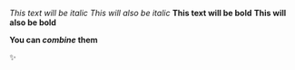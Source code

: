 *This text will be italic*
_This will also be italic_
**This text will be bold**
__This will also be bold__

__You can *combine* them__

:sparkles:
